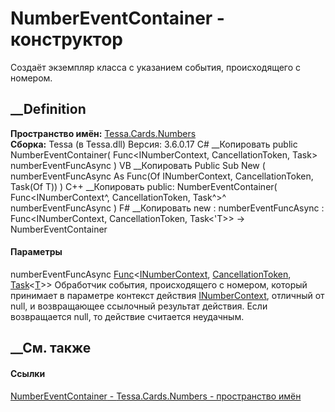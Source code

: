 # NumberEventContainer<T> \- конструктор
Создаёт экземпляр класса с указанием события, происходящего с номером.
## __Definition
 **Пространство имён:** [Tessa.Cards.Numbers](N_Tessa_Cards_Numbers.htm)  
 **Сборка:** Tessa (в Tessa.dll) Версия: 3.6.0.17
C# __Копировать
     public NumberEventContainer(
    	Func<INumberContext, CancellationToken, Task<T>> numberEventFuncAsync
    )
VB __Копировать
     Public Sub New ( 
    	numberEventFuncAsync As Func(Of INumberContext, CancellationToken, Task(Of T))
    )
C++ __Копировать
     public:
    NumberEventContainer(
    	Func<INumberContext^, CancellationToken, Task<T>^>^ numberEventFuncAsync
    )
F# __Копировать
     new : 
            numberEventFuncAsync : Func<INumberContext, CancellationToken, Task<'T>> -> NumberEventContainer
#### Параметры
numberEventFuncAsync
[Func](https://learn.microsoft.com/dotnet/api/system.func-3)<[INumberContext](T_Tessa_Cards_Numbers_INumberContext.htm),
[CancellationToken](https://learn.microsoft.com/dotnet/api/system.threading.cancellationtoken),
[Task](https://learn.microsoft.com/dotnet/api/system.threading.tasks.task-1)<[T](T_Tessa_Cards_Numbers_NumberEventContainer_1.htm)>>
     Обработчик события, происходящего с номером, который принимает в параметре контекст действия [INumberContext](T_Tessa_Cards_Numbers_INumberContext.htm), отличный от null, и возвращающее ссылочный результат действия. Если возвращается null, то действие считается неудачным. 
## __См. также
#### Ссылки
[NumberEventContainer<T> \-
](T_Tessa_Cards_Numbers_NumberEventContainer_1.htm)
[Tessa.Cards.Numbers - пространство имён](N_Tessa_Cards_Numbers.htm)
